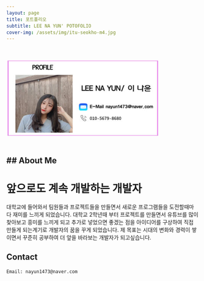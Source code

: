 ```yaml
---
layout: page
title: 포트폴리오
subtitle: LEE NA YUN' POTOFOLIO
cover-img: /assets/img/itu-seokho-m4.jpg
---
```


<br/>

<br>
<div class="text-center">
  <img src="/assets/img/PROFILE.jpg" width="400" height="200" >
</div>
<br/>

<h2>## About Me </h2>

<h1>앞으로도 계속 개발하는 개발자</h1>

대학교에 들어와서 팀원들과 프로젝트들을 만들면서 새로운 프로그램들을 
도전할때마다 재미를 느끼게 되었습니다. 대학교 2학년때 부터 프로젝트를 만들면서
유튜브를 많이 찾아보고 흥미를 느끼게 되고 추가로 넣었으면 좋겠는 점을 아이디어를
구상하여 직접 만들게 되는계기로 개발자의 꿈을 꾸게 되었습니다.
제 목표는 시대의 변화와 경력이 쌓이면서 꾸준히 공부하여 
더 앞을 바라보는 개발자가 되고싶습니다.




## Contact

```
Email: nayun1473@naver.com
```
